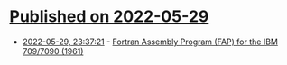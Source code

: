 # [Published on 2022-05-29](index.md)

* [2022-05-29, 23:37:21](https://news.ycombinator.com/item?id=31553927) - [Fortran Assembly Program (FAP) for the IBM 709/7090 (1961)](https://www.computerhistory.org/collections/catalog/102663110)
